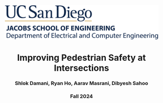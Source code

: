 ![UCSD ECE Logo](./UCSDLogo-JSOE-ElectricalandComputerEngineering-BlueGold-Web.jpg)

**<span style="color:red"> <h1 style="text-align:center;"> Improving Pedestrian Safety at Intersections</h1> </span>**
    
<h3 style="text-align:center;"> Shlok Damani, Ryan Ho, Aarav Masrani, Dibyesh Sahoo</h3>

<h3 style="text-align:center;"> Fall 2024</h3>
   


